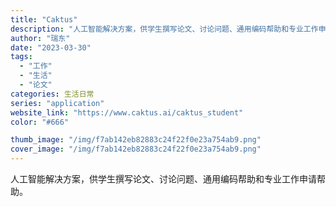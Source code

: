 ```yaml
---
title: "Caktus"
description: "人工智能解决方案，供学生撰写论文、讨论问题、通用编码帮助和专业工作申请帮助。 "
author: "瑞东"
date: "2023-03-30"
tags:
  - "工作"
  - "生活"
  - "论文"
categories: 生活日常
series: "application"
website_link: "https://www.caktus.ai/caktus_student"
color: "#666"

thumb_image: "/img/f7ab142eb82883c24f22f0e23a754ab9.png"
cover_image: "/img/f7ab142eb82883c24f22f0e23a754ab9.png"
---
```


人工智能解决方案，供学生撰写论文、讨论问题、通用编码帮助和专业工作申请帮助。 